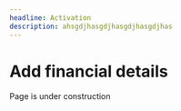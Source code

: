 ```yaml
---
headline: Activation
description: ahsgdjhasgdjhasgdjhasgdjhas
---
```


# Add financial details

Page is under construction